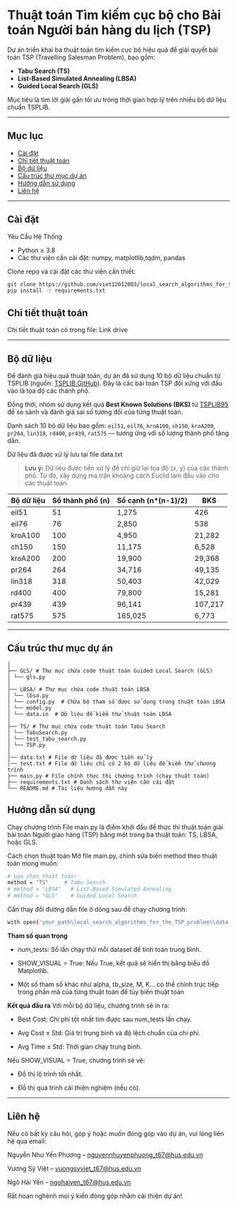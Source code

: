# Thuật toán Tìm kiếm cục bộ cho Bài toán Người bán hàng du lịch (TSP)

Dự án triển khai ba thuật toán tìm kiếm cục bộ hiệu quả để giải quyết bài toán TSP (Travelling Salesman Problem), bao gồm:

- **Tabu Search (TS)**
- **List-Based Simulated Annealing (LBSA)**
- **Guided Local Search (GLS)**

Mục tiêu là tìm lời giải gần tối ưu trong thời gian hợp lý trên nhiều bộ dữ liệu chuẩn TSPLIB.

---

## Mục lục
- [Cài đặt](#cài-đặt)
- [Chi tiết thuật toán](#chi-tiết-thuật-toán)
- [Bộ dữ liệu](#bộ-dữ-liệu)
- [Cấu trúc thư mục dự án](#cấu-trúc-thư-mục-dự-án)
- [Hướng dẫn sử dụng](#hướng-dẫn-sử-dụng)
- [Liên hệ](#liên-hệ)
---

## Cài đặt
Yêu Cầu Hệ Thống
- Python ≥ 3.8
- Các thư viện cần cài đặt: numpy, matplotlib,tqdm, pandas
  
Clone repo và cài đặt các thư viện cần thiết:

```bash
git clone https://github.com/viet12012003/local_search_algorithms_for_the_TSP_problem
pip install -r requirements.txt
```

## Chi tiết thuật toán
Chi tiết thuật toán có trong file: Link drive

---

## Bộ dữ liệu

Để đánh giá hiệu quả thuật toán, dự án đã sử dụng 10 bộ dữ liệu chuẩn từ TSPLIB (nguồn: [TSPLIB GitHub](https://github.com/mastqe/tsplib)). Đây là các bài toán TSP đối xứng với đầu vào là tọa độ các thành phố.

Đồng thời, nhóm sử dụng kết quả **Best Known Solutions (BKS)** từ [TSPLIB95](http://comopt.ifi.uni-heidelberg.de/software/TSPLIB95/STSP.html) để so sánh và đánh giá sai số tương đối của từng thuật toán.

Danh sách 10 bộ dữ liệu bao gồm: `eil51`, `eil76`, `kroA100`, `ch150`, `kroA200`, `pr264`, `lin318`, `rd400`, `pr439`, `rat575` — tương ứng với số lượng thành phố tăng dần.

Dữ liệu đã được xử lý lưu tại file data.txt

> **Lưu ý:** Dữ liệu được tiền xử lý để chỉ giữ lại tọa độ (x, y) của các thành phố. Từ đó, xây dựng ma trận khoảng cách Euclid làm đầu vào cho các thuật toán.

| Bộ dữ liệu | Số thành phố (n) | Số cạnh (n*(n-1)/2) | BKS  |
|------------|------------------|----------------------|------|
| eil51      | 51               | 1,275                | 426  |
| eil76      | 76               | 2,850                | 538  |
| kroA100    | 100              | 4,950                | 21,282 |
| ch150      | 150              | 11,175               | 6,528 |
| kroA200    | 200              | 19,900               | 29,368 |
| pr264      | 264              | 34,716               | 49,135 |
| lin318     | 318              | 50,403               | 42,029 |
| rd400      | 400              | 79,800               | 15,281 |
| pr439      | 439              | 96,141               | 107,217 |
| rat575     | 575              | 165,025              | 6,773 |

---
## Cấu trúc thư mục dự án

```
│
├── GLS/ # Thư mục chứa code thuật toán Guided Local Search (GLS)
│ └── gls.py
│
├── LBSA/ # Thư mục chứa code thuật toán LBSA
│ └── lbsa.py
│ └── config.py  # Chứa bộ tham số được sử dụng trong thuật toán LBSA
│ └── model.py
│ └── data.in  # Dữ liệu để kiểm thử thuật toán LBSA
│
├── TS/ # Thư mục chứa code thuật toán Tabu Search
│ └── TabuSearch.py
│ └── test_tabu_search.py
│ └── TSP.py
│
│── data.txt # File dữ liệu đã được tiền xử lý
│── test.txt # File dữ liệu chỉ có 2 bộ dữ liệu để kiểm thử chương trình
├── main.py # File chính thực thi chương trình (chạy thuật toán)
├── requirements.txt # Danh sách thư viện cần cài đặt
└── README.md # Tài liệu hướng dẫn này
```

## Hướng dẫn sử dụng

Chạy chương trình
File main.py là điểm khởi đầu để thực thi thuật toán giải bài toán Người giao hàng (TSP) bằng một trong ba thuật toán: TS, LBSA, hoặc GLS.

Cách chọn thuật toán
Mở file main.py, chỉnh sửa biến method theo thuật toán mong muốn:

``` bash
# Lựa chọn thuật toán:
method = "TS"     # Tabu Search
# method = "LBSA"   # List-Based Simulated Annealing
# method = "GLS"    # Guided Local Search
```

Cần thay đổi đường dẫn file ở dòng sau để chạy chương trình:
``` bash
with open('your_path\local_search_algorithms_for_the_TSP_problem\\data.txt', 'r') as f:
```

**Tham số quan trọng**
- num_tests: Số lần chạy thử mỗi dataset để tính toán trung bình.

- SHOW_VISUAL = True: Nếu True, kết quả sẽ hiển thị bằng biểu đồ Matplotlib.

- Một số tham số khác như alpha, tb_size, M, K... có thể chỉnh trực tiếp trong phần mã của từng thuật toán để tùy biến thuật toán

**Kết quả đầu ra**
Với mỗi bộ dữ liệu, chương trình sẽ in ra:

- Best Cost: Chi phí tốt nhất tìm được sau num_tests lần chạy.

- Avg Cost ± Std: Giá trị trung bình và độ lệch chuẩn của chi phí.

- Avg Time ± Std: Thời gian chạy trung bình.

Nếu SHOW_VISUAL = True, chương trình sẽ vẽ:

- Đồ thị lộ trình tốt nhất.

- Đồ thị quá trình cải thiện nghiệm (nếu có).

---
## Liên hệ

Nếu có bất kỳ câu hỏi, góp ý hoặc muốn đóng góp vào dự án, vui lòng liên hệ qua email:

Nguyễn Như Yến Phương – nguyennhuyenphuong_t67@hus.edu.vn

Vương Sỹ Việt – vuongsyviet_t67@hus.edu.vn

Ngô Hải Yến – ngohaiyen_t67@hus.edu.vn

Rất hoan nghênh mọi ý kiến đóng góp nhằm cải thiện dự án!
